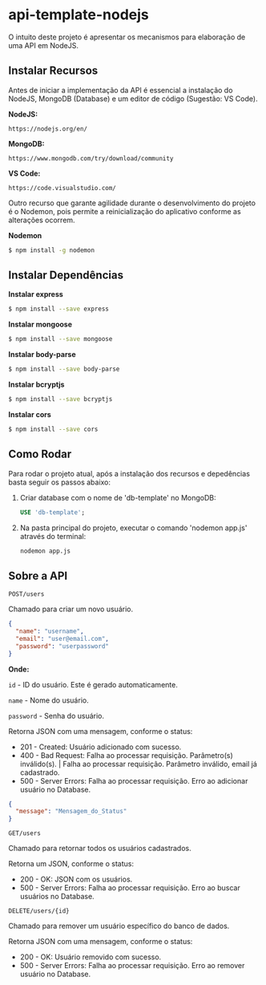 # api-template-nodejs

O intuito deste projeto é apresentar os mecanismos para elaboração de uma API em NodeJS.

## Instalar Recursos

Antes de iniciar a implementação da API é essencial a instalação do NodeJS, MongoDB (Database) e um editor de código (Sugestão: VS Code).

**NodeJS:**

`https://nodejs.org/en/`

**MongoDB:**

`https://www.mongodb.com/try/download/community`

**VS Code:**

`https://code.visualstudio.com/`

Outro recurso que garante agilidade durante o desenvolvimento do projeto é o Nodemon, pois permite a reinicialização do aplicativo conforme as alterações ocorrem.

**Nodemon**
```sh
$ npm install -g nodemon
```

## Instalar Dependências

**Instalar express**
```sh
$ npm install --save express
```
**Instalar mongoose**
```sh
$ npm install --save mongoose
```
**Instalar body-parse**
```sh
$ npm install --save body-parse
```
**Instalar bcryptjs**
```sh
$ npm install --save bcryptjs
```
**Instalar cors**
```sh
$ npm install --save cors
```

## Como Rodar

Para rodar o projeto atual, após a instalação dos recursos e depedências basta seguir os passos abaixo:

1. Criar database com o nome de 'db-template' no MongoDB:
    ```sql
    USE 'db-template';
    ```
2. Na pasta principal do projeto, executar o comando 'nodemon app.js' através do terminal:
    ```bash
    nodemon app.js
    ```

## Sobre a API

`POST/users`

Chamado para criar um novo usuário.

```json
{
  "name": "username",
  "email": "user@email.com",
  "password": "userpassword"
}
```

**Onde:**

`id` - ID do usuário. Este é gerado automaticamente.

`name` - Nome do usuário.

`password` - Senha do usuário.

Retorna JSON com uma mensagem, conforme o status:

* 201 - Created: Usuário adicionado com sucesso.
* 400 - Bad Request: Falha ao processar requisição. Parâmetro(s) inválido(s). | Falha ao processar requisição. Parâmetro inválido, email já cadastrado.
* 500 - Server Errors: Falha ao processar requisição. Erro ao adicionar usuário no Database.

```json
{
  "message": "Mensagem_do_Status"
}
```

`GET/users`

Chamado para retornar todos os usuários cadastrados.

Retorna um JSON, conforme o status:

* 200 - OK: JSON com os usuários.
* 500 - Server Errors: Falha ao processar requisição. Erro ao buscar usuários no Database.

`DELETE/users/{id}`

Chamado para remover um usuário específico do banco de dados.

Retorna JSON com uma mensagem, conforme o status:

* 200 - OK: Usuário removido com sucesso.
* 500 - Server Errors: Falha ao processar requisição. Erro ao remover usuário no Database.